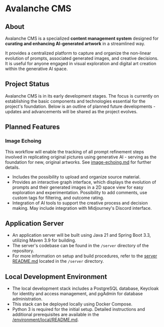 # Avalanche CMS

## About

Avalanche CMS is a specialized **content management system** designed for **curating and enhancing AI-generated artwork** in a streamlined way. 

It provides a centralized platform to capture and organize the non-linear evolution of prompts, associated generated images, and creative decisions. It is useful for anyone engaged in visual exploration and digital art creation within the generative AI space.

## Project Status

Avalanche CMS is in its early development stages. The focus is currently on establishing the basic components and technologies essential for the project's foundation. Below is an outline of planned future developments - updates and advancements will be shared as the project evolves.

## Planned Features

### Image Echoing

This workflow will enable the tracking of all prompt refinement steps involved in replicating original pictures using generative AI - serving as the foundation for new, original artworks. See [image-echoing.md](/docs/image-echoing.md) for further details.

- Includes the possibility to upload and organize source material.
- Provides an interactive graph interface, which displays the evolution of prompts and their generated images in a 2D space view for easy exploration and experimentation. Possibility to add comments, use custom tags for filtering, and outcome rating.
- Integration of AI tools to support the creative process and decision making. May include integration with Midjourney's Discord interface.

## Application Server

- An application server will be built using Java 21 and Spring Boot 3.3, utilizing Maven 3.9 for building.
- The server's codebase can be found in the `/server` directory of the repository.
- For more information on setup and build procedures, refer to the [server README.md](/server/README.md) located in the `/server` directory.

## Local Development Environment

- The local development stack includes a PostgreSQL database, Keycloak for identity and access management, and pgAdmin for database administration.
- This stack can be deployed locally using Docker Compose.
- Python 3 is required for the initial setup. Detailed instructions and additional prerequisites are available in the [/environment/local/README.md](/environment/local/README.md).
